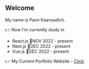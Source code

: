 ## Welcome

My name is Pann Kaansadich.

:point_right: Now I'm currently study in
- React.js :date:NOV 2022 - present
- Next.js :date:DEC 2022 - present
- Vue.js :date:DEC 2022 - present

:point_right: My Current Portfolio Website - [Click](https://pannks.000webhostapp.com/)
